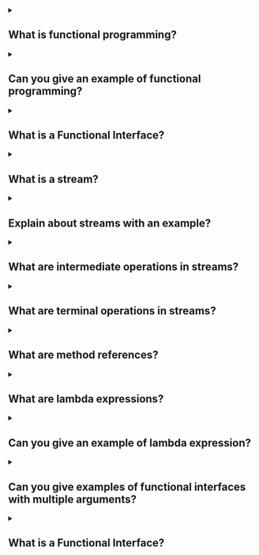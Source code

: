 <details><summary>

## What is functional programming?
</summary>
Functional programming is a programming paradigm that focuses on using pure functions to structure and solve problems. It is a declarative style of programming where programs are constructed by composing functions, rather than by changing the state of variables.

It is a declarative type of programming style. Its main focus is on “what to solve” in contrast to an imperative style where the main focus is “how to solve”. the functional programming method focuses on results, not the process.

In functional programming, functions are treated as first-class citizens, meaning that they can be bound to names (including local identifiers), passed as arguments, and returned from other functions, just as any other data type can.

Here are some key concepts and features of functional programming in Java:

**1. Pure Functions:** Pure functions are functions that always produce the same output for the same input and have no side effects. They don't modify the state of variables or the program's environment.

**2. Immutability:** Functional programming encourages the use of immutable data structures, where objects cannot be modified once created. Immutable objects are thread-safe and can be easily shared across different parts of the program.

**3. Higher-Order Functions:** In functional programming, functions can take other functions as arguments or return functions as results. This enables the composition of functions and promotes code reuse.

**4. Lambda Expressions:** Lambda expressions provide a concise syntax for defining anonymous functions. They allow you to write functional interfaces inline, reducing the need for verbose anonymous inner classes.

**5. Streams:** The Stream API introduced in Java 8 enables functional-style operations on collections of data. Streams provide a way to process data in a declarative manner, allowing operations like filtering, mapping, and reducing.

By incorporating functional programming principles into your Java code, you can write more concise, modular, and maintainable programs. However, it's important to note that Java is a multi-paradigm language, and functional programming is just one aspect of its capabilities.
</details>
<details><summary>

## Can you give an example of functional programming?
</summary>

import java.util.Arrays;
import java.util.List;
import java.util.stream.Collectors;
```
public class FunctionalProgrammingExample {
    public static void main(String[] args) {
        List<Integer> numbers = Arrays.asList(1, 2, 3, 4, 5);

        // Example 1: Mapping and filtering using streams and lambda expressions
        List<Integer> squaredEvenNumbers = numbers.stream()
                .filter(n -> n % 2 == 0)  // Filter even numbers
                .map(n -> n * n)         // Square each number
                .collect(Collectors.toList());

        System.out.println("Squared even numbers: " + squaredEvenNumbers);

        // Example 2: Summing the squares of even numbers using streams and reduce operation
        int sumOfSquaredEvenNumbers = numbers.stream()
                .filter(n -> n % 2 == 0)  // Filter even numbers
                .map(n -> n * n)         // Square each number
                .reduce(0, Integer::sum); // Sum the squared numbers

        System.out.println("Sum of squared even numbers: " + sumOfSquaredEvenNumbers);
    }
}
```
In this example, we have a list of numbers [1, 2, 3, 4, 5]. We apply functional programming concepts to manipulate and process this list:

- Mapping and Filtering: We use the stream() method to convert the list into a stream of elements. Then, we apply the filter() method to keep only the even numbers and the map() method to square each number. Finally, we collect the results into a new list using collect().

- Summing Squares: We perform the same filtering and mapping operations as before. Then, we use the reduce() method to sum the squared numbers. The reduce() operation takes an initial value (0 in this case) and a binary operator (Integer::sum) to perform the summation.

Both examples demonstrate how functional programming allows us to express the desired operations in a declarative and concise manner, without explicitly iterating over the elements or managing mutable state.
</details>
<details><summary>

## What is a Functional Interface?
</summary>
A functional interface is an interface that has only one abstract method. It is a key concept in functional programming and is used extensively in Java to support lambda expressions and method references.

In Java, functional interfaces are also known as SAM (Single Abstract Method) interfaces or functional types. They provide a way to define and work with functions as objects. By having only one abstract method, functional interfaces can be implemented using lambda expressions or method references, which provide a more concise syntax compared to traditional anonymous inner classes.

Functional interfaces are annotated with the @FunctionalInterface annotation, although it is optional. The purpose of this annotation is to indicate that the interface is intended to be used as a functional interface, and the compiler will enforce that there is only one abstract method within it.

Some of the predefined interfaces in java which can be consider as functional interface :
### java.lang.Comparable: public int compareTo(Object obj);
### java.util.Comparator: public int compare(Object obj1, Object obj2);
### java.lang.Runnable: public void run();
```
@FunctionalInterface
interface Intr{
abstract void sayHello(String name);
}
class X implements Intr{
public void sayHello(String name){
System.out.println("Welcome "+name);
}
public static void main(String[] args) {
Intr i1 = new X();
i1.sayHello("Admin");
}
}
```
</details>
<details><summary>

## What is a stream?
</summary>
This API is also introduced in java 8. This API belongs to java.util.stream package.
The Stream API is used to process collections of objects. A stream is a sequence of objects that supports various methods which can be pipelined to produce the desired result.

java.util.stream package contains some library classes and interfaces by using which we can perform functional style of programming on the group of objects(collection of data).
This API has one main interface:

```
java.util.stream.Stream
```

**Note**:- Object of this Stream interface represents sequence of object from a source like collections.

The feature of java stream:

- The stream does not stores the elements, it only represents elements in a sequence.
Example: wire does not store the electricity.

- It holds only objects, primitives are not allowed.

- Operation(filtering) performed on the stream does not modify its source.
Example: filtering a stream obtained from a source(collection) produces a new stream with the filtered element rather than removing the elements from the source collection.

- With the help of stream obj we can perform various operations on the collection of objects in functional style, like filtering some elements, transform some elements, manipulate, sort, etc.

- Stream is lazy and evaluates code only when required.

- The elements of a stream are only visited once during the life of a stream. a new stream must be generated to revisit the same elements of the source.
</details>
<details><summary>

## Explain about streams with an example?
</summary>
Suppose we have a list of Person objects representing individuals with their names and ages:

            import java.util.ArrayList;
            import java.util.List;

            class Person {
                private String name;
                private int age;

                public Person(String name, int age) {
                    this.name = name;
                    this.age = age;
                }

                public String getName() {
                    return name;
                }

                public int getAge() {
                    return age;
                }
            }

            public class StreamExample {
                public static void main(String[] args) {
                    List<Person> people = new ArrayList<>();
                    people.add(new Person("John", 25));
                    people.add(new Person("Alice", 32));
                    people.add(new Person("Bob", 18));
                    people.add(new Person("Emily", 27));
                    people.add(new Person("David", 40));
                }
            }

Now, let's use streams to perform some operations on this list.

**1. Filtering:** Suppose we want to find all the people who are older than 30. We can use the filter operation to achieve this:
```
List<Person> olderThan30 = people.stream()
        .filter(person -> person.getAge() > 30)
        .collect(Collectors.toList());
```
In this code, we create a stream from the people list, apply a filter operation to keep only the persons whose age is greater than 30, and finally collect the filtered persons into a new list olderThan30.

**2. Mapping:** Suppose we want to extract only the names of the people in the list. We can use the map operation to transform each Person object into its corresponding name:
```
List<String> names = people.stream()
        .map(Person::getName)
        .collect(Collectors.toList());
```
In this example, we use the map operation to convert each Person object into its name using a method reference Person::getName. Finally, we collect the names into a new list.

**3. Aggregation:** Suppose we want to find the average age of all the people in the list. We can use the mapToInt and average operations for this:
```
double averageAge = people.stream()
        .mapToInt(Person::getAge)
        .average()
        .orElse(0.0);
```
Here, we first use the mapToInt operation to convert each Person object into its age as an integer. Then, we apply the average operation to compute the average of all the ages. The orElse(0.0) is used to handle the case where the stream is empty, returning 0.0 as the default value.

These are just a few examples of how streams can be used in Java to filter, transform, and aggregate data. Streams provide a powerful and expressive way to work with collections, allowing you to write more concise and readable code. They also support parallel processing, making it easier to leverage the capabilities of multi-core processors for improved performance.
</details>
<details><summary>

## What are intermediate operations in streams?
</summary>
Intermediate operations in streams are operations that transform or filter the elements of a stream. These operations are applied to the elements of the stream in a lazy manner, meaning they are not executed until a terminal operation is encountered.

Intermediate operations are typically chained together to form a pipeline of operations that are applied sequentially to the elements of the stream.

these methods returns a new stream object, these intermediate methods never
gives the final result.

Here are some commonly used intermediate operations in Java streams:

- **filter:** It takes a predicate as an argument and returns a stream consisting of the elements that match the predicate.
```
List<Integer> evenNumbers = numbers.stream()
                                  .filter(n -> n % 2 == 0)
                                  .collect(Collectors.toList());
```
- **map:** It takes a function as an argument and applies the function to each element of the stream, returning a stream of the transformed elements.
```
List<String> names = people.stream()
                           .map(Person::getName)
                           .collect(Collectors.toList());
```
- **distinct:** It returns a stream consisting of the distinct elements of the original stream, removing duplicates.
```
List<Integer> distinctNumbers = numbers.stream()
                                       .distinct()
                                       .collect(Collectors.toList());
```
- **sorted:** It returns a stream with the elements sorted according to the natural order or a provided comparator.
```
List<Integer> sortedNumbers = numbers.stream()
                                     .sorted()
                                     .collect(Collectors.toList());
```
- **limit and skip:** limit returns a stream consisting of the first n elements, while skip discards the first n elements and returns the rest.
```
List<Integer> firstThree = numbers.stream()
                                 .limit(3)
                                 .collect(Collectors.toList());

List<Integer> skipFirstTwo = numbers.stream()
                                    .skip(2)
                                    .collect(Collectors.toList());
```
These are just a few examples of intermediate operations. There are more operations available in the Stream API that can be used to transform, filter, and manipulate the elements of a stream.
</details>
<details><summary>

## What are terminal operations in streams?
</summary>
Terminal operations in streams are operations that produce a final result or a side-effect. When a terminal operation is invoked on a stream, it triggers the processing of the stream and consumes the elements of the stream.

Unlike intermediate operations, which are lazy and do not perform any computation until a terminal operation is encountered, terminal operations are eagerly executed.

Here are some commonly used terminal operations in Java streams:

- **forEach:** It performs an action for each element of the stream.
```
numbers.stream()
       .forEach(System.out::println);
```
- **collect:** It accumulates the elements of the stream into a collection or a single value.
```
List<Integer> evenNumbers = numbers.stream()
                                  .filter(n -> n % 2 == 0)
                                  .collect(Collectors.toList());
```
- **count:** It returns the number of elements in the stream.
```
long count = numbers.stream()
                    .count();
```
- **anyMatch, allMatch, and noneMatch:** These operations check if any, all, or none of the elements of the stream match a given predicate, respectively.
```
boolean anyMatch = numbers.stream()
                          .anyMatch(n -> n > 5);

boolean allMatch = numbers.stream()
                          .allMatch(n -> n > 0);

boolean noneMatch = numbers.stream()
                           .noneMatch(n -> n < 0);
```
- **reduce:** It performs a reduction on the elements of the stream using a binary operator and returns an Optional that may contain the reduced value.
```
Optional<Integer> sum = numbers.stream()
                               .reduce((a, b) -> a + b);
```
These are just a few examples of terminal operations. Terminal operations are the final step in a stream pipeline and produce a result or a side-effect. They allow you to consume or transform the elements of a stream into a final output.
</details>
<details><summary>

## What are method references?
</summary>
Method references in Java provide a way to refer to methods or constructors without invoking them. They are a concise and expressive syntax for passing behavior or referencing methods as functional interfaces.

Java provides a new feature called method reference in Java 8. Method reference is used to refer method of functional interface. It is compact and easy form of lambda expression.

Instead of creating a Lambda Expression with all the details, with the help of method reference we can refer an existing class method to the functional interface implementation, which matches the condition of Lambda Expression.

There are four types of method references in Java:

### Reference to a static method: It references a static method using the 
```
syntax Class::staticMethod.

// Example: Reference to the static method Integer.parseInt(String)
Function<String, Integer> parser = Integer::parseInt;
Integer number = parser.apply("123"); // invokes Integer.parseInt("123")
```
### Reference to an instance method of a particular object: It references an instance method of a specific object using the 
```
syntax object::instanceMethod.

// Example: Reference to the instance method String.length()
String str = "Hello, world!";
Function<String, Integer> lengthGetter = String::length;
Integer length = lengthGetter.apply(str); // invokes str.length()
```
### Reference to an instance method of an arbitrary object of a particular type: It references an instance method of any object of a specific type using the 
```
syntax Class::instanceMethod.

// Example: Reference to the instance method String.toUpperCase()
Function<String, String> upperCaseConverter = String::toUpperCase;
String result = upperCaseConverter.apply("hello"); // invokes "hello".toUpperCase()
```
### Reference to a constructor: It references a constructor of a class using the 
```
syntax ClassName::new.

// Example: Reference to the constructor of ArrayList
Supplier<List<String>> listSupplier = ArrayList::new;
List<String> list = listSupplier.get(); // invokes new ArrayList<>()
```
Method references are particularly useful when working with functional interfaces, such as in the context of streams or functional programming in general. They allow you to pass method references as arguments to higher-order functions or assign them to functional interface variables.

Overall, method references provide a concise and readable way to refer to existing methods or constructors without the need to explicitly define lambda expressions.
</details>
<details><summary>

## What are lambda expressions?
</summary>
Lambda expression is, essentially, an anonymous or unnamed method. The lambda expression does not execute on its own. Instead, it is used to implement a method defined by a functional interface.

Using Lambda Expression we can represent an object of a functional interface in much more concise way.

Lambda Expression saves a lot of code. In case of lambda expression, we don't need to define the method again for providing the implementation. Here, we just write the implementation code.
Java lambda expression is treated as a function, so compiler does not create .class file.

Java lambda expression is consisted of three components.
**1) Argument-list:** It can be empty or non-empty as well.
**2) Lambda operator:** **→** It is used to link arguments-list and body of expression.
**3) Body:** It contains expressions and statements for lambda expression.

Lambda expressions can be used in various contexts, such as:

**1. Functional interfaces:** Lambda expressions can be used to provide an implementation for functional interfaces, which are interfaces that have exactly one abstract method. This allows you to write more concise code when working with functional interfaces, such as in streams, threads, or event handling.

**2. Higher-order functions:** Lambda expressions can be passed as arguments to methods or assigned to variables, enabling you to create higher-order functions that take behavior as input.

**3. Stream operations:** Lambda expressions are commonly used with stream operations to specify transformations, filters, or aggregations on streams of data.
</details>
<details><summary>

## Can you give an example of lambda expression?
</summary>

```
interface Calculator {
    int calculate(int a, int b);
}
public class LambdaExample {
    public static void main(String[] args) {
        // Lambda expression as an implementation of the Calculator interface
        Calculator addition = (a, b) -> a + b;
        
        // Using the lambda expression to perform addition
        int result = addition.calculate(5, 3);
        System.out.println(result); // Output: 8
    }
}
```
In this example, we define a functional interface Calculator with a single abstract method calculate that takes two integer parameters and returns an integer. Then, we use a lambda expression (a, b) -> a + b to implement the calculate method.

The lambda expression (a, b) -> a + b represents an anonymous function that takes two integers a and b as parameters and returns their sum. The arrow -> separates the parameter list from the body of the lambda expression, and the body a + b specifies the addition operation.

We create an instance of the Calculator interface using the lambda expression Calculator addition = (a, b) -> a + b;. This allows us to use the lambda expression to perform addition by invoking the calculate method on the addition object.

In the main method, we use the addition object to calculate the sum of 5 and 3 by calling addition.calculate(5, 3). The result is stored in the result variable and printed, yielding 8 as the output.

Lambda expressions provide a concise and expressive way to represent behavior as anonymous functions, making code more readable and enabling functional programming paradigms in Java.
</details>
<details><summary>

## Can you give examples of functional interfaces with multiple arguments?
</summary>
While functional interfaces are defined as having a single abstract method, it is still possible to work with multiple arguments by leveraging Java's support for functional interfaces with default methods or by using predefined functional interfaces from the Java API. Here are a few examples:

### Consumer<T, U>:
```
import java.util.function.BiConsumer;

public class ConsumerExample {
    public static void main(String[] args) {
        BiConsumer<String, Integer> printLength = (str, length) -> System.out.println(str + " has length: " + length);
        printLength.accept("Hello", 5);
    }
}
```
In this example, we use the BiConsumer functional interface, which takes two arguments (String and Integer) and performs an action without returning a value. The accept() method is used to consume the arguments and print the length of the string.

### BiFunction<T, U, R>:
```
import java.util.function.BiFunction;

public class BiFunctionExample {
    public static void main(String[] args) {
        BiFunction<Integer, Integer, Integer> multiply = (a, b) -> a * b;
        int result = multiply.apply(4, 5);
        System.out.println("Result: " + result);
    }
}
```
Here, the BiFunction functional interface takes two arguments (Integer and Integer) and returns a result (Integer). The apply() method is used to apply the multiplication operation on the arguments and obtain the result.
</details>
<details><summary>

## What is a Functional Interface?
</summary>

</details>